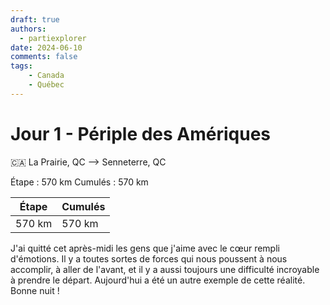 ```yaml
---
draft: true
authors:
  - partiexplorer
date: 2024-06-10
comments: false
tags:
    - Canada
    - Québec
---
```


# Jour 1 - Périple des Amériques

🇨🇦 La Prairie, QC --> Senneterre, QC

Étape : 570 km
Cumulés : 570 km

|  Étape  |   Cumulés   |
|---------|-------------|
|  570 km |     570 km  |


J'ai quitté cet après-midi les gens que j'aime avec le cœur rempli d'émotions. Il y a toutes sortes de forces qui nous poussent à nous accomplir, à aller de l'avant, et il y a aussi toujours une difficulté incroyable à prendre le départ. Aujourd'hui a été un autre exemple de cette réalité. Bonne nuit !
